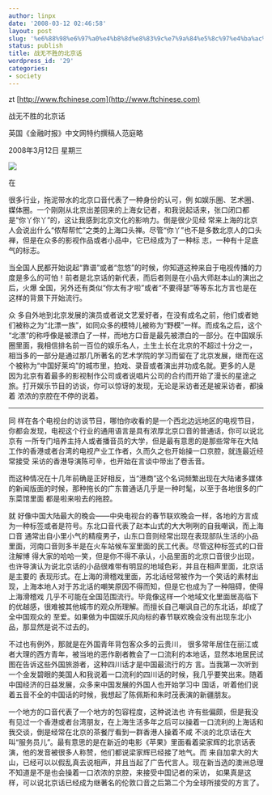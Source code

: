 ```yaml
---
author: linpx
date: '2008-03-12 02:46:58'
layout: post
slug: '%e6%88%98%e6%97%a0%e4%b8%8d%e8%83%9c%e7%9a%84%e5%8c%97%e4%ba%ac%e8%af%9d'
status: publish
title: 战无不胜的北京话
wordpress_id: '29'
categories:
- society
---
```


zt [http://www.ftchinese.com](http://www.ftchinese.com)

  

战无不胜的北京话


英国《金融时报》中文网特约撰稿人范庭略

2008年3月12日 星期三


  
  

![](http://www.ftchinese.com/ftimages/000004847/1.jpg)

  

在

很多行业，拖泥带水的北京口音代表了一种身份的认可，例
如娱乐圈、艺术圈、媒体圈。一个刚刚从北京出差回来的上海女记者，和我说起话来，张口闭口都是“你丫你丫”的，这让我感到北京文化的影响力。倒是很少见经
常来上海的北京人会说出什么“侬帮帮忙”之类的上海口头禅。尽管“你丫”也不是多数北京人的口头禅，但是在众多的影视作品或者小品中，它已经成为了一种标
志，一种有十足底气的标志。

当全国人民都开始说起“靠谱”或者“忽悠”的时候，你知道这种来自于电视传播的力度是多么的可怕！前者是北京话的新代表，而后者则是在小品大师赵本山的演出之后，火爆
全国，另外还有类似“你太有才啦”或者“不要得瑟”等等东北方言也是在这样的背景下开始流行。

众 多自外地到北京发展的演员或者说文艺爱好者，在没有成名之前，他们或者她们被称之为“北漂一族”，如同众多的模特儿被称为“野模”一样。而成名之后，这个
“北漂”的称呼像是被漂白了一样，而地方口音是最先被漂白的一部分。在中国娱乐圈里面，我相信排名前一百位的娱乐名人，土生土长在北京的不超过十分之一，
相当多的一部分是通过那几所著名的艺术学院的学习而留在了北京发展，继而在这个被称为“中国好莱坞”的城市里，拍戏、录音或者演出并功成名就。更多的人是
因为北京有着最多的影视制作公司或者说唱片公司的合约而开始了漫长的星途之旅。打开娱乐节目的访谈，你可以惊讶的发现，无论是采访者还是被采访者，都操着
浓浓的京腔在不停的说着。

* * *

同 样在各个电视台的访谈节目，哪怕你收看的是一个西北边远地区的电视节目，你都会发现，电视这个行业的通用语言是具有浓厚北京口音的普通话，你可以说北京有
一所专门培养主持人或者播音员的大学，但是最有意思的是那些常年在大陆工作的香港或者台湾的电视产业工作者，久而久之也开始操一口京腔，就连最近经常接受
采访的香港导演陈可辛，也开始在言谈中带出了卷舌音。

而这种情况在十几年前确是正好相反，当“港商”这个名词频繁出现在大陆诸多媒体的新闻版面的时候，那种拖长的广东普通话几乎是一种时髦，以至于各地很多的广东菜馆里面
都是啦来啦去的拖腔。

就 好像中国大陆最大的晚会——中央电视台的春节联欢晚会一样，各地的方言成为一种标签或者是符号。东北口音代表了赵本山式的大大咧咧的自我嘲讽，而上海口音
通常出自小里小气的精瘦男子，山东口音则经常出现在表现部队生活的小品里面，河南口音则多半是在火车站候车室里面的民工代表。尽管这种标签式的口音注解博
得大家的哈哈一笑，但是你不得不承认，小品里面的北京口音很少出现，也许导演认为说北京话的小品很难带有明显的地域色彩，并且在相声里面，北京话是主要的
表现形式。在上海的滑稽戏里面，苏北话经常被作为一个笑话的素材出现，上海本地人对于苏北话的嘲笑原因不得而知，但是它也成为了一种阻碍，使得上海滑稽戏
几乎不可能在全国范围流行。毕竟像这样一个地域文化里面居高临下的优越感，很难被其他城市的观众所理解。而擅长自己嘲讽自己的东北话，却成了全中国观众的
至爱。如果做为中国娱乐风向标的春节联欢晚会没有出现东北小品，那显然是说不过去的。

不过也有例外，那就是在外国青年背包客众多的云贵川，
很多常年居住在丽江或者大理的西方青年，被当地的恶作剧者教会了一口流利的本地话，显然本地居民试图在告诉这些外国旅游者，这种四川话才是中国最流行的方
言。当我第一次听到一个金发碧眼的美国人和我说着一口流利的四川话的时候，我几乎要笑出来。随着中国经济的日益发展，众多来中国发展的外国人也开始学习中
国话，听着他们说着五音不全的中国话的时候，我想起了陈佩斯和朱时茂表演的新疆朋友。

一个地方的口音代表了一个地方的包容程度，这种说法也
许有些偏颇，但是我没有见过一个香港或者台湾朋友，在上海生活多年之后可以操着一口流利的上海话和我交谈，倒是经常在北京的茶餐厅看到一群香港人操着不咸
不淡的北京话在大叫“服务员儿”。最有意思的是在新近的电影《苹果》里面看着梁家辉的北京话表演，他的发音被很多人称赞，他们都说梁家辉已经接了地气。而
来自加拿大的大山，已经可以以假乱真去说相声，并且当起了广告代言人。现在新当选的澳洲总理不知道是不是也会操着一口浓浓的京腔，来接受中国记者的采访，
如果真是这样，可以说北京话已经成为继著名的伦敦口音之后第二个为全球所接受的方言了。

  

